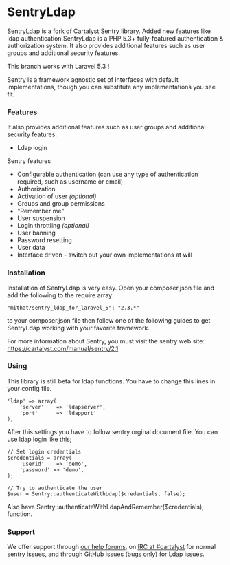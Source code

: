 # SentryLdap

SentryLdap is a fork of Cartalyst Sentry library. Added new features like ldap authentication.SentryLdap is a PHP 5.3+ fully-featured authentication & authorization system. It also provides additional features such as user groups and additional security features.

This branch works with Laravel 5.3 !

Sentry is a framework agnostic set of interfaces with default implementations, though you can substitute any implementations you see fit.

### Features

It also provides additional features such as user groups and additional security features:
- Ldap login

Sentry features
- Configurable authentication (can use any type of authentication required, such as username or email)
- Authorization
- Activation of user *(optional)*
- Groups and group permissions
- "Remember me"
- User suspension
- Login throttling *(optional)*
- User banning
- Password resetting
- User data
- Interface driven - switch out your own implementations at will

### Installation

Installation of SentryLdap is very easy. Open your composer.json file and add the following to the require array:

    "mithat/sentry_ldap_for_laravel_5": "2.3.*"

to your composer.json file then follow one of the following guides to get SentryLdap working with your favorite framework.

For more information about Sentry, you must visit the sentry web site:
https://cartalyst.com/manual/sentry/2.1

### Using

This library is still beta for ldap functions. You have to change this lines in your config file.

	'ldap' => array(
		'server'	=> 'ldapserver',
		'port'		=> 'ldapport'
	),

After this settings you have to follow sentry orginal document file. You can use ldap login like this;

    // Set login credentials
    $credentials = array(
        'userid'    => 'demo',
        'password' => 'demo',
    );

    // Try to authenticate the user
    $user = Sentry::authenticateWithLdap($credentials, false);

Also have Sentry::authenticateWithLdapAndRemember($credentials); function.


### Support

We offer support through [our help forums](http://help.cartalyst.com), on [IRC at #cartalyst](http://webchat.freenode.net/?channels=cartalyst) for normal sentry issues, and through GitHub issues (bugs only) for Ldap issues.